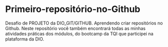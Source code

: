 # Primeiro-repositório-no-Github
 Desafio de PROJETO da DIO_GIT/GITHUB. Aprendendo criar repositórios no Github.
 Neste repositório você também encontrará todas as minhas atividades práticas dos módulos,
 do bootcamp da TQI que participei na plataforma da DIO.
